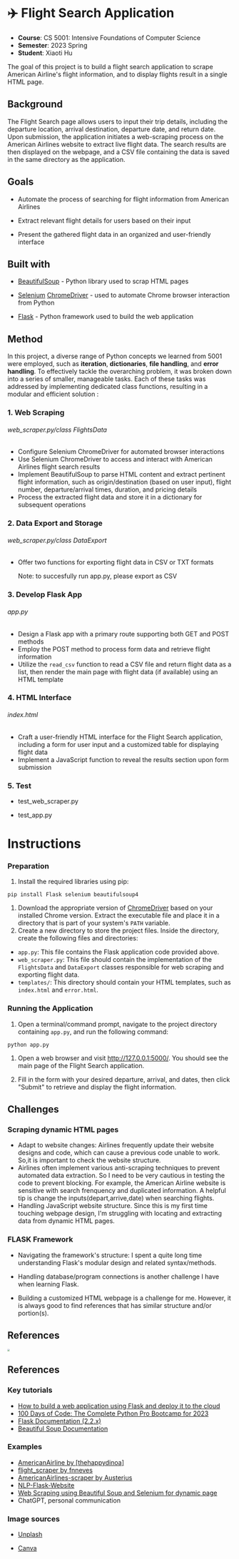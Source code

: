 # ✈️ Flight Search Application 

* **Course**: CS 5001: Intensive Foundations of Computer Science
* **Semester**: 2023 Spring
* **Student**: Xiaoti Hu

The goal of this project is to build a flight search application to scrape American Airline's flight information, and to display flights result in a single HTML page.

## Background

The Flight Search page allows users to input their trip details, including the departure location, arrival destination, departure date, and return date. Upon submission, the application initiates a web-scraping process on the American Airlines website to extract live flight data. The search results are then displayed on the webpage, and a CSV file containing the data is saved in the same directory as the application.



## Goals

- Automate the process of searching for flight information from American Airlines

- Extract relevant flight details for users based on their input

- Present the gathered flight data in an organized and user-friendly interface

  

## Built with

- [BeautifulSoup](https://www.crummy.com/software/BeautifulSoup/bs4/doc/) - Python library used to scrap HTML pages

- [Selenium](https://pypi.org/project/selenium/) [ChromeDriver](http://chromedriver.chromium.org/getting-started) - used to automate Chrome browser interaction from Python

- [Flask](https://flask.palletsprojects.com/en/1.0.x/) - Python framework used to build the web application

  

## Method

In this project, a diverse range of Python concepts we learned from 5001 were employed, such as **iteration**, **dictionaries**, **file handling**, and **error handling**. To effectively tackle the overarching problem, it was broken down into a series of smaller, manageable tasks. Each of these tasks was addressed by implementing dedicated class functions, resulting in a modular and efficient solution :

### 1. Web Scraping 

###### web_scraper.py/class FlightsData

- Configure Selenium ChromeDriver for automated browser interactions
- Use Selenium ChromeDriver to access and interact with American Airlines flight search results
- Implement BeautifulSoup to parse HTML content and extract pertinent flight information, such as origin/destination (based on user input), flight number, departure/arrival times, duration, and pricing details
- Process the extracted flight data and store it in a dictionary for subsequent operations

### 2.  Data Export and Storage

###### web_scraper.py/class DataExport

- Offer two functions for exporting flight data in CSV or TXT formats

  Note: to succesfully run app.py, please export as CSV

### 3. Develop Flask App

###### app.py

- Design a Flask app with a primary route supporting both GET and POST methods
- Employ the POST method to process form data and retrieve flight information
- Utilize the `read_csv` function to read a CSV file and return flight data as a list, then render the main page with flight data (if available) using an HTML template

### 4. HTML Interface

###### index.html

- Craft a user-friendly HTML interface for the Flight Search application, including a form for user input and a customized table for displaying flight data
- Implement a JavaScript function to reveal the results section upon form submission

### 5. Test

- test_web_scraper.py 

- test_app.py

  

# Instructions

### Preparation

1. Install the required libraries using pip:

```
pip install Flask selenium beautifulsoup4
```

1. Download the appropriate version of [ChromeDriver](https://sites.google.com/a/chromium.org/chromedriver/downloads) based on your installed Chrome version. Extract the executable file and place it in a directory that is part of your system's `PATH` variable.
2. Create a new directory to store the project files. Inside the directory, create the following files and directories:

- `app.py`: This file contains the Flask application code provided above.
- `web_scraper.py`: This file should contain the implementation of the `FlightsData` and `DataExport` classes responsible for web scraping and exporting flight data.
- `templates/`: This directory should contain your HTML templates, such as `index.html` and `error.html`.

### Running the Application

1. Open a terminal/command prompt, navigate to the project directory containing `app.py`, and run the following command:

```
python app.py
```

1. Open a web browser and visit http://127.0.0.1:5000/. You should see the main page of the Flight Search application.

2. Fill in the form with your desired departure, arrival, and dates, then click "Submit" to retrieve and display the flight information.

   

## Challenges

### Scraping dynamic HTML pages

- Adapt to website changes: Airlines frequently update their website designs and code, which can cause a previous code unable to work. So,it is important to check the website structure.
- Airlines often implement various anti-scraping techniques to prevent automated data extraction. So I need to be very cautious in testing the code to prevent blocking. For example, the American Airline website is sensitive with search frenquency and duplicated information. A helpful tip is change the inputs(depart,arrive,date) when searching flights.
- Handling JavaScript website structure. Since this is my first time touching webpage design, I'm struggling with locating and extracting data from dynamic HTML pages.

### FLASK Framework

- Navigating the framework's structure: I spent a quite long time understanding Flask's modular design and related syntax/methods.

- Handling database/program connections is another challenge I have when learning Flask.

- Building a customized HTML webpage is a challenge for me. However, it is always good to find references that has similar structure and/or portion(s).

## References 
<img src="/Users/xiaotihu/Documents/NEU/CS5001/02-Final Project/Final presentation/img/FlightSearch_preview.gif" style="zoom: 33%;" />

## References

### Key tutorials

- [How to build a web application using Flask and deploy it to the cloud](https://www.freecodecamp.org/news/how-to-build-a-web-application-using-flask-and-deploy-it-to-the-cloud-3551c985e492/)
- [100 Days of Code: The Complete Python Pro Bootcamp for 2023](https://www.udemy.com/course/100-days-of-code/)
- [Flask Documentation (2.2.x)](https://flask.palletsprojects.com/en/1.1.x/)
- [Beautiful Soup Documentation](https://www.crummy.com/software/BeautifulSoup/bs4/doc/)

### Examples 

- [AmericanAirline by [thehappydinoa]](https://github.com/thehappydinoa/AmericanAirlines/commits?author=thehappydinoa)
- [flight_scraper by fnneves](https://github.com/fnneves/flight_scraper)
- [AmericanAirlines-scraper by Austerius](https://github.com/Austerius/AmericanAirlines-scraper/blob/9848f133d941e715c2a28c8e6ed99440967e908d/american_airlines.py)
- [NLP-Flask-Website](https://github.com/pemagrg1/NLP-Flask-Website)
- [Web Scraping using Beautiful Soup and Selenium for dynamic page](https://medium.com/ymedialabs-innovation/web-scraping-using-beautiful-soup-and-selenium-for-dynamic-page-2f8ad15efe25)
- ChatGPT, personal communication

### Image sources

- [Unplash](https://www.pinterest.se/pin/261631059581218212/)

- [Canva](https://www.canva.com/)

  
